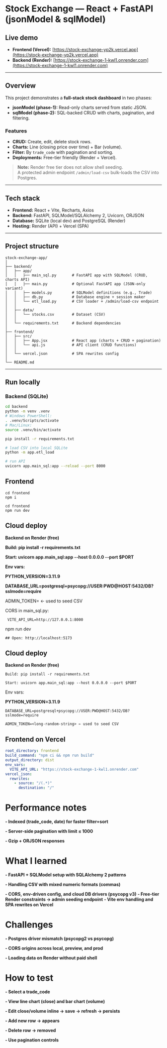 # Stock Exchange — React + FastAPI (jsonModel & sqlModel)

## Live demo
- **Frontend (Vercel):** [https://stock-exchange-yp2k.vercel.app](https://stock-exchange-yp2k.vercel.app)  
- **Backend (Render):** [https://stock-exchange-1-kwl1.onrender.com](https://stock-exchange-1-kwl1.onrender.com)

---

## Overview

This project demonstrates a **full-stack stock dashboard** in two phases:

- **jsonModel (phase-1):** Read-only charts served from static JSON.  
- **sqlModel (phase-2):** SQL-backed CRUD with charts, pagination, and filtering.  

### Features
- **CRUD:** Create, edit, delete stock rows.  
- **Charts:** Line (closing price over time) + Bar (volume).  
- **Filter:** By `trade_code` with pagination and sorting.  
- **Deployments:** Free-tier friendly (Render + Vercel).  

> **Note:** Render free tier does not allow shell seeding.  
> A protected admin endpoint `/admin/load-csv` bulk-loads the CSV into Postgres.

---

## Tech stack

- **Frontend:** React + Vite, Recharts, Axios  
- **Backend:** FastAPI, SQLModel/SQLAlchemy 2, Uvicorn, ORJSON  
- **Database:** SQLite (local dev) and PostgreSQL (Render)  
- **Hosting:** Render (API) + Vercel (SPA)

---

## Project structure
```
stock-exchange-app/
│
├── backend/
│   ├── app/
│   │   ├── main_sql.py       # FastAPI app with SQLModel (CRUD, charts API)
│   │   ├── main.py           # Optional FastAPI app (JSON-only variant)
│   │   ├── models.py         # SQLModel definitions (e.g., Trade)
│   │   ├── db.py             # Database engine + session maker
│   │   └── etl_load.py       # CSV loader + /admin/load-csv endpoint
│   │
│   ├── data/
│   │   └── stocks.csv        # Dataset (CSV)
│   │
│   └── requirements.txt      # Backend dependencies
│
├── frontend/
│   ├── src/
│   │   ├── App.jsx           # React app (charts + CRUD + pagination)
│   │   └── api.js            # API client (CRUD functions)
│   │
│   └── vercel.json           # SPA rewrites config
│
└── README.md
```

---

## Run locally

### Backend (SQLite)

```bash
cd backend
python -m venv .venv
# Windows PowerShell:
. .venv/Scripts/activate
# Mac/Linux:
source .venv/bin/activate

pip install -r requirements.txt

# load CSV into local SQLite
python -m app.etl_load

# run API
uvicorn app.main_sql:app --reload --port 8000
```
## Frontend 
```
cd frontend
npm i
```
``` Run the project
cd frontend
npm run dev
```
## Cloud deploy
**Backend on Render (free)**

**Build: pip install -r requirements.txt**

**Start: uvicorn app.main_sql:app --host 0.0.0.0 --port $PORT**

**Env vars:**

**PYTHON_VERSION=3.11.9**

**DATABASE_URL=postgresql+psycopg://USER:PWD@HOST:5432/DB?sslmode=require**

ADMIN_TOKEN=<long-random-string> ← used to seed CSV

CORS in main_sql.py:
``` create .env in frontend/:
 VITE_API_URL=http://127.0.0.1:8000
```
npm run dev
```
## Open: http://localhost:5173
```
## Cloud deploy
**Backend on Render (free)**

```Build: pip install -r requirements.txt```

```Start: uvicorn app.main_sql:app --host 0.0.0.0 --port $PORT```

Env vars:

**PYTHON_VERSION=3.11.9**

```DATABASE_URL=postgresql+psycopg://USER:PWD@HOST:5432/DB?sslmode=require```

```ADMIN_TOKEN=<long-random-string> ← used to seed CSV```
## Frontend on Vercel

```yaml
root_directory: frontend
build_command: "npm ci && npm run build"
output_directory: dist
env_vars:
  VITE_API_URL: "https://stock-exchange-1-kwl1.onrender.com"
vercel_json:
  rewrites:
    - source: "/(.*)"
      destination: "/"
```
# Performance notes
**- Indexed (trade_code, date) for faster filter+sort**

**- Server-side pagination with limit ≤ 1000**

**- Gzip + ORJSON responses**
# What I learned 
**- FastAPI + SQLModel setup with SQLAlchemy 2 patterns**

**- Handling CSV with mixed numeric formats (commas)**

**- CORS, env-driven config, and cloud DB drivers (psycopg v3)**
**- Free-tier Render constraints → admin seeding endpoint**
**- Vite env handling and SPA rewrites on Vercel**
# Challenges 
**- Postgres driver mismatch (psycopg2 vs psycopg)**

**- CORS origins across local, preview, and prod**

**- Loading data on Render without paid shell**
# How to test
**- Select a trade_code**
                                                    
**- View line chart (close) and bar chart (volume)**

**- Edit close/volume inline → save → refresh → persists**

**- Add new row → appears**

**- Delete row → removed**

**- Use pagination controls**




